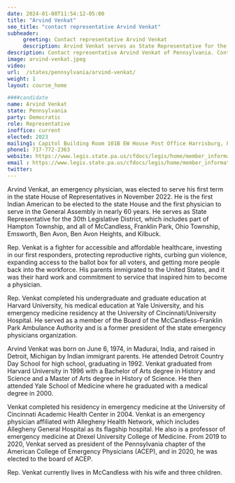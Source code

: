 ```yaml
---
date: 2024-01-08T11:54:12-05:00
title: "Arvind Venkat"
seo_title: "contact representative Arvind Venkat"
subheader:
     greeting: Contact representative Arvind Venkat
     description: Arvind Venkat serves as State Representative for the 30th Legislative District, which includes part of Hampton Township, and all of McCandless, Franklin Park, Ohio Township, Emsworth, Ben Avon, Ben Avon Heights, and Kilbuck.
description: Contact representative Arvind Venkat of Pennsylvania. Contact information for Arvind Venkat includes email address, phone number, and mailing address.
image: arvind-venkat.jpeg
video:
url:  /states/pennsylvania/arvind-venkat/
weight: 1
layout: course_home

####candidate
name: Arvind Venkat
state: Pennsylvania
party: Democratic
role: Representative
inoffice: current
elected: 2023
mailing1: Capitol Building Room 101B EW House Post Office Harrisburg, PA 17120
phone1: 717-772-2363
website: https://www.legis.state.pa.us/cfdocs/legis/home/member_information/House_bio.cfm?id=1944/
email : https://www.legis.state.pa.us/cfdocs/legis/home/member_information/House_bio.cfm?id=1944/
twitter:
---
```


Arvind Venkat, an emergency physician, was elected to serve his first term in the state House of Representatives in November 2022. He is the first Indian American to be elected to the state House and the first physician to serve in the General Assembly in nearly 60 years. He serves as State Representative for the 30th Legislative District, which includes part of Hampton Township, and all of McCandless, Franklin Park, Ohio Township, Emsworth, Ben Avon, Ben Avon Heights, and Kilbuck.

Rep. Venkat is a fighter for accessible and affordable healthcare, investing in our first responders, protecting reproductive rights, curbing gun violence, expanding access to the ballot box for all voters, and getting more people back into the workforce. His parents immigrated to the United States, and it was their hard work and commitment to service that inspired him to become a physician.

Rep. Venkat completed his undergraduate and graduate education at Harvard University, his medical education at Yale University, and his emergency medicine residency at the University of Cincinnati/University Hospital. He served as a member of the Board of the McCandless-Franklin Park Ambulance Authority and is a former president of the state emergency physicians organization.

Arvind Venkat was born on June 6, 1974, in Madurai, India, and raised in Detroit, Michigan by Indian immigrant parents. He attended Detroit Country Day School for high school, graduating in 1992. Venkat graduated from Harvard University in 1996 with a Bachelor of Arts degree in History and Science and a Master of Arts degree in History of Science. He then attended Yale School of Medicine where he graduated with a medical degree in 2000.

Venkat completed his residency in emergency medicine at the University of Cincinnati Academic Health Center in 2004. Venkat is an emergency physician affiliated with Allegheny Health Network, which includes Allegheny General Hospital as its flagship hospital. He also is a professor of emergency medicine at Drexel University College of Medicine. From 2019 to 2020, Venkat served as president of the Pennsylvania chapter of the American College of Emergency Physicians (ACEP), and in 2020, he was elected to the board of ACEP.

Rep. Venkat currently lives in McCandless with his wife and three children.

